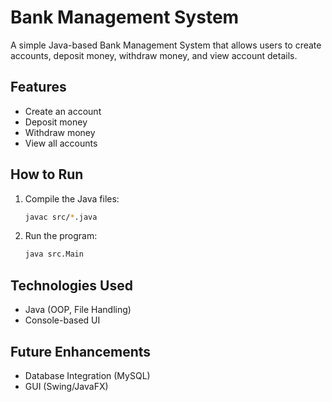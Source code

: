 # Bank Management System

A simple Java-based Bank Management System that allows users to create accounts, deposit money, withdraw money, and view account details.

## Features
- Create an account
- Deposit money
- Withdraw money
- View all accounts

## How to Run
1. Compile the Java files:
   ```sh
   javac src/*.java
   ```
2. Run the program:
   ```sh
   java src.Main
   ```

## Technologies Used
- Java (OOP, File Handling)
- Console-based UI

## Future Enhancements
- Database Integration (MySQL)
- GUI (Swing/JavaFX)
